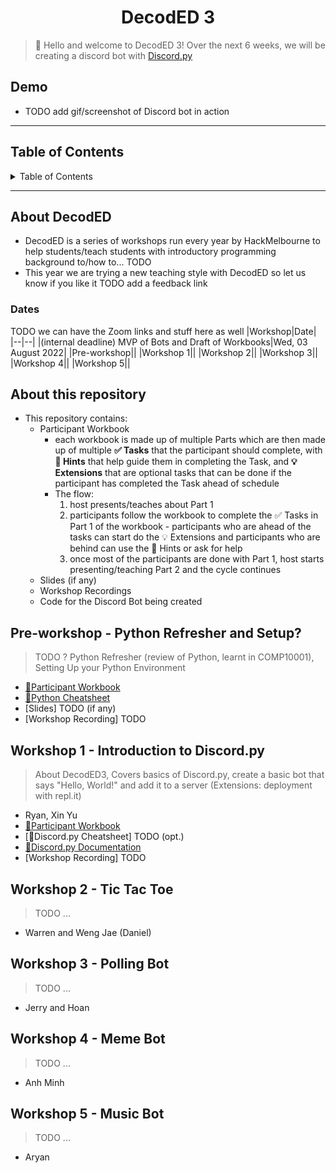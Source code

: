 <h1 align="center">DecodED 3</h1>

> 👋 Hello and welcome to DecodED 3! Over the next 6 weeks, we will be creating a discord bot with [Discord.py](https://discordpy.readthedocs.io/en/stable/index.html)

<h2>Demo</h2>

* TODO add gif/screenshot of Discord bot in action

---

<h2>Table of Contents</h2>
<details>
<summary>Table of Contents</summary>

- [About DecodED](#about-decoded)
  - [Dates](#dates)
- [About this repository](#about-this-repository)
- [Pre-workshop - Python Refresher and Setup?](#pre-workshop---python-refresher-and-setup)
- [Workshop 1 - Introduction to Discord.py](#workshop-1---introduction-to-discordpy)
- [Workshop 2 - Tic Tac Toe](#workshop-2---tic-tac-toe)
- [Workshop 3 - Polling Bot](#workshop-3---polling-bot)
- [Workshop 4 - Meme Bot](#workshop-4---meme-bot)
- [Workshop 5 - Music Bot](#workshop-5---music-bot)

</details>

---

## About DecodED
* DecodED is a series of workshops run every year by HackMelbourne to help students/teach students with introductory programming background to/how to... TODO
* This year we are trying a new teaching style with DecodED so let us know if you like it TODO add a feedback link
### Dates
TODO we can have the Zoom links and stuff here as well
|Workshop|Date|
|--|--|
|(internal deadline) MVP of Bots and Draft of Workbooks|Wed, 03 August 2022|
|Pre-workshop||
|Workshop 1||
|Workshop 2||
|Workshop 3||
|Workshop 4||
|Workshop 5||

## About this repository
* This repository contains:
  * Participant Workbook
    * each workbook is made up of multiple Parts which are then made up of multiple **✅ Tasks** that the participant should complete, with **🧩 Hints** that help guide them in completing the Task, and **💡 Extensions** that are optional tasks that can be done if the participant has completed the Task ahead of schedule
    * The flow:
      1. host presents/teaches about Part 1
      2. participants follow the workbook to complete the ✅ Tasks in Part 1 of the workbook - participants who are ahead of the tasks can start do the 💡 Extensions and participants who are behind can use the 🧩 Hints or ask for help
      3. once most of the participants are done with Part 1, host starts presenting/teaching Part 2 and the cycle continues
  * Slides (if any)
  * Workshop Recordings
  * Code for the Discord Bot being created

## Pre-workshop - Python Refresher and Setup?
> TODO ? Python Refresher (review of Python, learnt in COMP10001), Setting Up your Python Environment
* [📔Participant Workbook](w0-participant-workbook.md)
* [🐍Python Cheatsheet](python-cheatsheet.md)
* [Slides] TODO (if any)
* [Workshop Recording] TODO

## Workshop 1 - Introduction to Discord.py
> About DecodED3, Covers basics of Discord.py, create a basic bot that says "Hello, World!" and add it to a server (Extensions: deployment with repl.it)
* Ryan, Xin Yu
* [📔Participant Workbook](w1-participant-workbook.md)
* [👾Discord.py Cheatsheet] TODO (opt.)
* [🔗Discord.py Documentation](https://discordpy.readthedocs.io/en/stable/index.html)
* [Workshop Recording] TODO

## Workshop 2 - Tic Tac Toe
> TODO ...
* Warren and Weng Jae (Daniel)

## Workshop 3 - Polling Bot
> TODO ...
* Jerry and Hoan

## Workshop 4 - Meme Bot
> TODO ...
* Anh Minh

## Workshop 5 - Music Bot
> TODO ...
* Aryan
